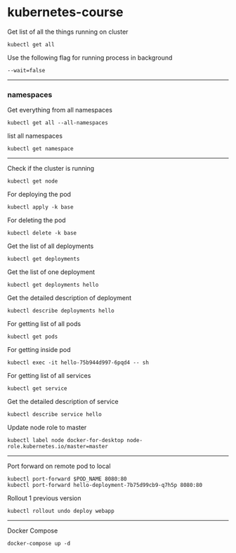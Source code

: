 # kubernetes-course

Get list of all the things running on cluster
```
kubectl get all
```

Use the following flag for running process in background
```
--wait=false
```
---

### namespaces

Get everything from all namespaces
```
kubectl get all --all-namespaces
```

list all namespaces
```
kubectl get namespace
```
---

Check if the cluster is running
```
kubectl get node
```

For deploying the pod
```
kubectl apply -k base
```

For deleting the pod
```
kubectl delete -k base
```

Get the list of all deployments
```
kubectl get deployments
```

Get the list of one deployment
```
kubectl get deployments hello
```

Get the detailed description of deployment
```
kubectl describe deployments hello
```

For getting list of all pods
```
kubectl get pods
```

For getting inside pod
```
kubectl exec -it hello-75b944d997-6pqd4 -- sh
```

For getting list of all services
```
kubectl get service
```

Get the detailed description of service
```
kubectl describe service hello
```

Update node role to master
```
kubectl label node docker-for-desktop node-role.kubernetes.io/master=master
```
---

Port forward on remote pod to local
```
kubectl port-forward $POD_NAME 8080:80
kubectl port-forward hello-deployment-7b75d99cb9-q7h5p 8080:80
```

Rollout 1 previous version
```
kubectl rollout undo deploy webapp
```

---
Docker Compose
```
docker-compose up -d
```

